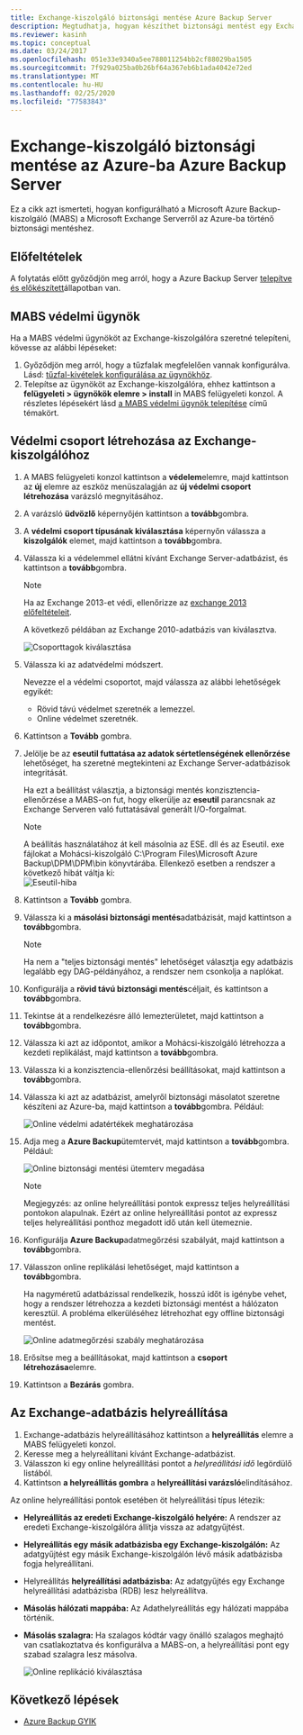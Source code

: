 ```yaml
---
title: Exchange-kiszolgáló biztonsági mentése Azure Backup Server
description: Megtudhatja, hogyan készíthet biztonsági mentést egy Exchange-kiszolgálóról Azure Backup használatával Azure Backup Server
ms.reviewer: kasinh
ms.topic: conceptual
ms.date: 03/24/2017
ms.openlocfilehash: 051e33e9340a5ee788011254bb2cf88029ba1505
ms.sourcegitcommit: 7f929a025ba0b26bf64a367eb6b1ada4042e72ed
ms.translationtype: MT
ms.contentlocale: hu-HU
ms.lasthandoff: 02/25/2020
ms.locfileid: "77583843"
---
```

# <a name="back-up-an-exchange-server-to-azure-with-azure-backup-server"></a>Exchange-kiszolgáló biztonsági mentése az Azure-ba Azure Backup Server

Ez a cikk azt ismerteti, hogyan konfigurálható a Microsoft Azure Backup-kiszolgáló (MABS) a Microsoft Exchange Serverről az Azure-ba történő biztonsági mentéshez.  

## <a name="prerequisites"></a>Előfeltételek

A folytatás előtt győződjön meg arról, hogy a Azure Backup Server [telepítve és előkészített](backup-azure-microsoft-azure-backup.md)állapotban van.

## <a name="mabs-protection-agent"></a>MABS védelmi ügynök

Ha a MABS védelmi ügynököt az Exchange-kiszolgálóra szeretné telepíteni, kövesse az alábbi lépéseket:

1. Győződjön meg arról, hogy a tűzfalak megfelelően vannak konfigurálva. Lásd: [tűzfal-kivételek konfigurálása az ügynökhöz](https://docs.microsoft.com/previous-versions/system-center/system-center-2012-R2/hh758204(v=sc.12)).
2. Telepítse az ügynököt az Exchange-kiszolgálóra, ehhez kattintson a **felügyeleti > ügynökök elemre > install** in MABS felügyeleti konzol. A részletes lépésekért lásd [a MABS védelmi ügynök telepítése](https://docs.microsoft.com/previous-versions/system-center/system-center-2012-R2/hh758186(v=sc.12)) című témakört.

## <a name="create-a-protection-group-for-the-exchange-server"></a>Védelmi csoport létrehozása az Exchange-kiszolgálóhoz

1. A MABS felügyeleti konzol kattintson a **védelem**elemre, majd kattintson az **új** elemre az eszköz menüszalagján az **új védelmi csoport létrehozása** varázsló megnyitásához.
2. A varázsló **üdvözlő** képernyőjén kattintson a **tovább**gombra.
3. A **védelmi csoport típusának kiválasztása** képernyőn válassza a **kiszolgálók** elemet, majd kattintson a **tovább**gombra.
4. Válassza ki a védelemmel ellátni kívánt Exchange Server-adatbázist, és kattintson a **tovább**gombra.

   > [!NOTE]
   > Ha az Exchange 2013-et védi, ellenőrizze az [exchange 2013 előfeltételeit](https://docs.microsoft.com/previous-versions/system-center/system-center-2012-R2/dn751029(v=sc.12)).
   >
   >

    A következő példában az Exchange 2010-adatbázis van kiválasztva.

    ![Csoporttagok kiválasztása](./media/backup-azure-backup-exchange-server/select-group-members.png)
5. Válassza ki az adatvédelmi módszert.

    Nevezze el a védelmi csoportot, majd válassza az alábbi lehetőségek egyikét:

   * Rövid távú védelmet szeretnék a lemezzel.
   * Online védelmet szeretnék.
6. Kattintson a **Tovább** gombra.
7. Jelölje be az **eseutil futtatása az adatok sértetlenségének ellenőrzése** lehetőséget, ha szeretné megtekinteni az Exchange Server-adatbázisok integritását.

    Ha ezt a beállítást választja, a biztonsági mentés konzisztencia-ellenőrzése a MABS-on fut, hogy elkerülje az **eseutil** parancsnak az Exchange Serveren való futtatásával generált I/O-forgalmat.

   > [!NOTE]
   > A beállítás használatához át kell másolnia az ESE. dll és az Eseutil. exe fájlokat a Mohácsi-kiszolgáló C:\Program Files\Microsoft Azure Backup\DPM\DPM\bin könyvtárába. Ellenkező esetben a rendszer a következő hibát váltja ki:  
   > ![Eseutil-hiba](./media/backup-azure-backup-exchange-server/eseutil-error.png)
   >
   >
8. Kattintson a **Tovább** gombra.
9. Válassza ki a **másolási biztonsági mentés**adatbázisát, majd kattintson a **tovább**gombra.

   > [!NOTE]
   > Ha nem a "teljes biztonsági mentés" lehetőséget választja egy adatbázis legalább egy DAG-példányához, a rendszer nem csonkolja a naplókat.
   >
   >
10. Konfigurálja a **rövid távú biztonsági mentés**céljait, és kattintson a **tovább**gombra.
11. Tekintse át a rendelkezésre álló lemezterületet, majd kattintson a **tovább**gombra.
12. Válassza ki azt az időpontot, amikor a Mohácsi-kiszolgáló létrehozza a kezdeti replikálást, majd kattintson a **tovább**gombra.
13. Válassza ki a konzisztencia-ellenőrzési beállításokat, majd kattintson a **tovább**gombra.
14. Válassza ki azt az adatbázist, amelyről biztonsági másolatot szeretne készíteni az Azure-ba, majd kattintson a **tovább**gombra. Például:

    ![Online védelmi adatértékek meghatározása](./media/backup-azure-backup-exchange-server/specify-online-protection-data.png)
15. Adja meg a **Azure Backup**ütemtervét, majd kattintson a **tovább**gombra. Például:

    ![Online biztonsági mentési ütemterv megadása](./media/backup-azure-backup-exchange-server/specify-online-backup-schedule.png)

    > [!NOTE]
    > Megjegyzés: az online helyreállítási pontok expressz teljes helyreállítási pontokon alapulnak. Ezért az online helyreállítási pontot az expressz teljes helyreállítási ponthoz megadott idő után kell ütemeznie.
    >
    >
16. Konfigurálja **Azure Backup**adatmegőrzési szabályát, majd kattintson a **tovább**gombra.
17. Válasszon online replikálási lehetőséget, majd kattintson a **tovább**gombra.

    Ha nagyméretű adatbázissal rendelkezik, hosszú időt is igénybe vehet, hogy a rendszer létrehozza a kezdeti biztonsági mentést a hálózaton keresztül. A probléma elkerüléséhez létrehozhat egy offline biztonsági mentést.  

    ![Online adatmegőrzési szabály meghatározása](./media/backup-azure-backup-exchange-server/specify-online-retention-policy.png)
18. Erősítse meg a beállításokat, majd kattintson a **csoport létrehozása**elemre.
19. Kattintson a **Bezárás** gombra.

## <a name="recover-the-exchange-database"></a>Az Exchange-adatbázis helyreállítása

1. Exchange-adatbázis helyreállításához kattintson a **helyreállítás** elemre a MABS felügyeleti konzol.
2. Keresse meg a helyreállítani kívánt Exchange-adatbázist.
3. Válasszon ki egy online helyreállítási pontot a *helyreállítási idő* legördülő listából.
4. Kattintson **a helyreállítás gombra** a **helyreállítási varázsló**elindításához.

Az online helyreállítási pontok esetében öt helyreállítási típus létezik:

* **Helyreállítás az eredeti Exchange-kiszolgáló helyére:** A rendszer az eredeti Exchange-kiszolgálóra állítja vissza az adatgyűjtést.
* **Helyreállítás egy másik adatbázisba egy Exchange-kiszolgálón:** Az adatgyűjtést egy másik Exchange-kiszolgálón lévő másik adatbázisba fogja helyreállítani.
* Helyreállítás **helyreállítási adatbázisba:** Az adatgyűjtés egy Exchange helyreállítási adatbázisba (RDB) lesz helyreállítva.
* **Másolás hálózati mappába:** Az Adathelyreállítás egy hálózati mappába történik.
* **Másolás szalagra:** Ha szalagos kódtár vagy önálló szalagos meghajtó van csatlakoztatva és konfigurálva a MABS-on, a helyreállítási pont egy szabad szalagra lesz másolva.

    ![Online replikáció kiválasztása](./media/backup-azure-backup-exchange-server/choose-online-replication.png)

## <a name="next-steps"></a>Következő lépések

* [Azure Backup GYIK](backup-azure-backup-faq.md)
